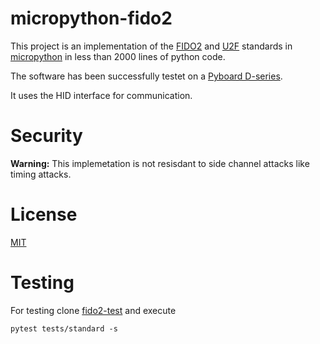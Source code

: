 # micropython-fido2

This project is an implementation of the [FIDO2](https://fidoalliance.org/specs/fido-v2.0-ps-20190130/fido-client-to-authenticator-protocol-v2.0-ps-20190130.html) and [U2F](https://fidoalliance.org/specs/fido-u2f-v1.2-ps-20170411/fido-u2f-bt-protocol-v1.2-ps-20170411.htmlhttps://fidoalliance.org/specs/fido-u2f-v1.2-ps-20170411/fido-u2f-bt-protocol-v1.2-ps-20170411.html) standards in [micropython](https://micropython.org/) in less than 2000 lines of python code.

The software has been successfully testet on a [Pyboard D-series](https://pybd.io/hw/pybd_sfxw.html).

It uses the HID interface for communication.


# Security

**Warning:** This implemetation is not resisdant to side channel attacks like timing attacks.


# License

[MIT](https://opensource.org/licenses/MIT)


# Testing
For testing clone [fido2-test](https://github.com/pmvr/fido2-tests) and execute
```
pytest tests/standard -s
```
